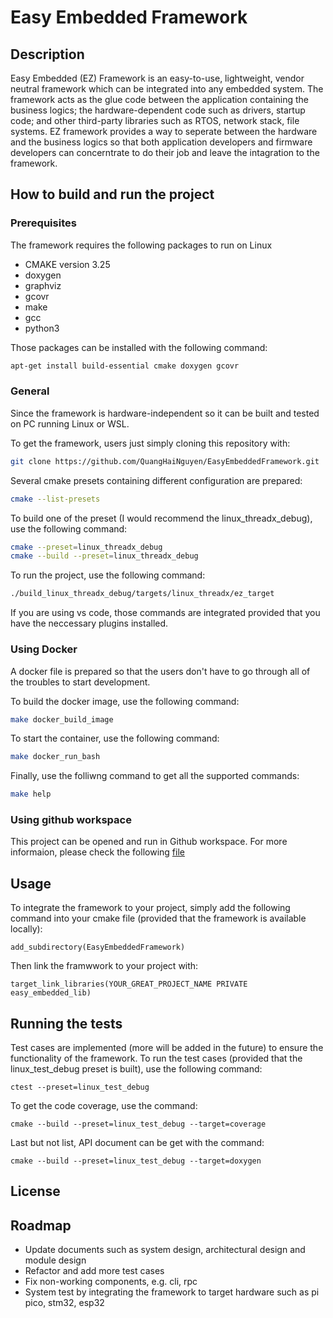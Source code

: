 # Easy Embedded Framework

## Description

Easy Embedded (EZ) Framework is an easy-to-use, lightweight, vendor neutral
framework which can be integrated into any embedded system. The framework acts
as the glue code between the application containing the business logics; the
hardware-dependent code such as drivers, startup code; and other third-party
libraries such as RTOS, network stack, file systems. EZ framework provides
a way to seperate between the hardware and the business logics so that both
application developers and firmware developers can concerntrate to do their
job and leave the intagration to the framework.

## How to build and run the project

### Prerequisites

The framework requires the following packages to run on Linux
- CMAKE version 3.25
- doxygen
- graphviz
- gcovr
- make
- gcc
- python3

Those packages can be installed with the following command:

```bash
apt-get install build-essential cmake doxygen gcovr 
```

### General

Since the framework is hardware-independent so it can be built and tested on
PC running Linux or WSL.

To get the framework, users just simply cloning this repository with:

```bash
git clone https://github.com/QuangHaiNguyen/EasyEmbeddedFramework.git
```

Several cmake presets containing different configuration are prepared:

```bash
cmake --list-presets
```

To build one of the preset (I would recommend the linux_threadx_debug), use
the following command:

```bash
cmake --preset=linux_threadx_debug
cmake --build --preset=linux_threadx_debug
```

To run the project, use the following command:

```bash
./build_linux_threadx_debug/targets/linux_threadx/ez_target 
```

If you are using vs code, those commands are integrated provided that you
have the neccessary plugins installed.

### Using Docker

A docker file is prepared so that the users don't have to go through all of
the troubles to start development.

To build the docker image, use the following command:

```bash
make docker_build_image
```

To start the container, use the following command:

```bash
make docker_run_bash
```

Finally, use the folliwng command to get all the supported commands:

```bash
make help
```

### Using github workspace

This project can be opened and run in Github workspace. For more informaion,
please check the following
[file](.devcontainer/devcontainer.json)

## Usage

To integrate the framework to your project, simply add the following command
into your cmake file (provided that the framework is available locally):

```
add_subdirectory(EasyEmbeddedFramework)
```

Then link the framwwork to your project with:

```
target_link_libraries(YOUR_GREAT_PROJECT_NAME PRIVATE easy_embedded_lib)
```

## Running the tests

Test cases are implemented (more will be added in the future) to ensure
the functionality of the framework. To run the test cases (provided that
the linux_test_debug preset is built), use the following command:

```
ctest --preset=linux_test_debug
```

To get the code coverage, use the command:

```
cmake --build --preset=linux_test_debug --target=coverage
```

Last but not list, API document can be get with the command:

```
cmake --build --preset=linux_test_debug --target=doxygen
```

## License

## Roadmap

- Update documents such as system design, architectural design and module design
- Refactor and add more test cases
- Fix non-working components, e.g. cli, rpc
- System test by integrating the framework to target hardware such as pi pico, stm32, esp32
